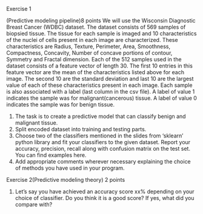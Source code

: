 Exercise 1

(Predictive modeling pipeline)8 points
We will use the Wisconsin Diagnostic Breast Cancer (WDBC) dataset. The dataset consists
of 569 samples of biopsied tissue. The tissue for each sample is imaged and 10
characteristics of the nuclei of cells present in each image are characterized. These
characteristics are Radius, Texture, Perimeter, Area, Smoothness, Compactness, Concavity,
Number of concave portions of contour, Symmetry and Fractal dimension. Each of the 512
samples used in the dataset consists of a feature vector of length 30. The first 10 entries in
this feature vector are the mean of the characteristics listed above for each image. The
second 10 are the standard deviation and last 10 are the largest value of each of these
characteristics present in each image. Each sample is also associated with a label (last
column in the csv file). A label of value 1 indicates the sample was for malignant(cancerous)
tissue. A label of value 0 indicates the sample was for benign tissue.
1. The task is to create a predictive model that can classify benign and malignant tissue.
2. Split encoded dataset into training and testing parts.
3. Choose two of the classifiers mentioned in the slides from ‘sklearn’ python library and
fit your classifiers to the given dataset. Report your accuracy, precision, recall along
with confusion matrix on the test set. You can find examples here.
4. Add appropriate comments wherever necessary explaining the choice of methods
you have used in your program.

Exercise 2(Predictive modeling theory) 2 points
1. Let’s say you have achieved an accuracy score xx% depending on your choice of
classifier. Do you think it is a good score? If yes, what did you compare with?
